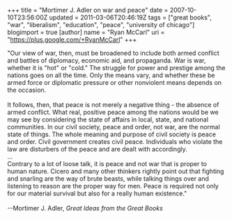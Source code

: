 +++
title = "Mortimer J. Adler on war and peace"
date = 2007-10-10T23:56:00Z
updated = 2011-03-06T20:46:19Z
tags = ["great books", "war", "liberalism", "education", "peace", "university of chicago"]
blogimport = true
[author]
	name = "Ryan McCarl"
	uri = "https://plus.google.com/+RyanMcCarl"
+++

"Our view of war, then, must be broadened to include both armed conflict and battles of diplomacy, economic aid, and propaganda. War is war, whether it is "hot" or "cold." The struggle for power and prestige among the nations goes on all the time. Only the means vary, and whether these be armed force or diplomatic pressure or other nonviolent means depends on the occasion.<br /><br />It follows, then, that peace is not merely a negative thing - the absence of armed conflict. What real, positive peace among the nations would be we may see by considering the state of affairs in local, state, and national communities. In our civil society, peace and order, not war, are the normal state of things. The whole meaning and purpose of civil society is peace and order. Civil government creates civil peace. Individuals who violate the law are disturbers of the peace and are dealt with accordingly.<br />...<br />Contrary to a lot of loose talk, it is peace and not war that is proper to human nature. Cicero and many other thinkers rightly point out that fighting and snarling are the way of brute beasts, while talking things over and listening to reason are the proper way for men. Peace is required not only for our material survival but also for a really human existence."<br /><br />--Mortimer J. Adler, <em>Great Ideas from the Great Books</em>
